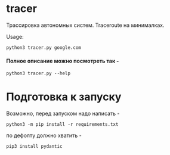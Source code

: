 # tracer
Трассировка автономных систем.
Traceroute на минималках.

Usage:
```
python3 tracer.py google.com
```

#### Полное описание можно посмотреть так -
```
python3 tracer.py --help
```

# Подготовка к запуску
Возможно, перед запуском надо написать -
```
python3 -m pip install -r requirements.txt
```

по дефолту должно хватить -
```
pip3 install pydantic
```
